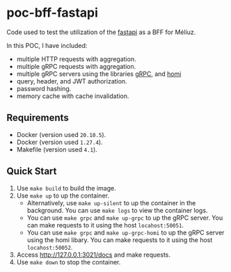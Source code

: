 # poc-bff-fastapi

Code used to test the utilization of the [fastapi](https://fastapi.tiangolo.com/) as a BFF for Méliuz.

In this POC, I have included:
- multiple HTTP requests with aggregation.
- multiple gRPC requests with aggregation.
- multiple gRPC servers using the libraries [gRPC](https://github.com/grpc/grpc), and [homi](https://github.com/spaceone-dev/homi)
- query, header, and JWT authorization.
- password hashing.
- memory cache with cache invalidation.

## Requirements

- Docker (version used `20.10.5`).
- Docker (version used `1.27.4`).
- Makefile (version used `4.1`).

## Quick Start

1. Use `make build` to build the image.
1. Use `make up` to up the container.
    - Alternatively, use `make up-silent` to up the container in the background. You can use
    `make logs` to view the container logs.
    - You can use `make grpc` and `make up-grpc` to up the gRPC server. You can make requests to it
    using the host `locahost:50051`.
    - You can use `make grpc` and `make up-grpc-homi` to up the gRPC server using the homi libary.
    You can make requests to it using the host `locahost:50052`.
1. Access http://127.0.0.1:3021/docs and make requests.
1. Use `make down` to stop the container.

